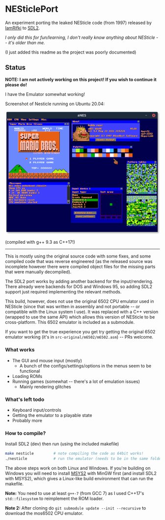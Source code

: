 # NESticlePort
An experiment porting the leaked NESticle code (from 1997) released by [IamRifki](https://github.com/IamRifki/NESticle) to [SDL2](https://www.libsdl.org/).

_I only did this for fun/learning, I don't really know anything about NESticle -- it's older than me._

(I just added this readme as the project was poorly documented)

## Status

**NOTE: I am not actively working on this project! If you wish to continue it please do!**

I have the Emulator somewhat working!

Screenshot of Nesticle running on Ubuntu 20.04:

![The emulator](./github_images/screenshot.png)


(compiled with g++ 9.3 as C++17!)

---

This is mostly using the original source code with some fixes, and some compiled code that was reverse engineered (as the released source was incomplete however there were compiled object files for the missing parts that were manually decompiled).

The SDL2 port works by adding another backend for the input/rendering. There already were backends for DOS and Windows 95, so adding SDL2 support just required implementing the relevant methods.

This build, however, does not use the original 6502 CPU emulator used in NESticle (since that was written in assembly and not portable -- or compatible with the Linux system I use). It was replaced with a C++ version (wrapped to use the same API) which allows this version of NESticle to be cross-platform. This 6502 emulator is included as a submodule.

If you want to get the true experience you get try getting the original 6502 emulator working (it's in `src-original/m6502/m6502.asm`) -- PRs welcome.

### What works

- The GUI and mouse input (mostly)
	- A bunch of the configs/settings/options in the menus seem to be functional
- Loading ROMs
- Running games (somewhat -- there's a lot of emulation issues)
  - Mainly rendering glitches

### What's left todo
  - Keyboard input/controls
  - Getting the emulator to a playable state
  - Probably more

### How to compile?

  Install SDL2 (dev) then run (using the included makefile)
  ```sh
  make nesticle         # note compiling the code as 64bit works!
  ./nesticle            # run the emulator (needs to be in the same folder as gui.vol and anes.pal)
  ```
  The above steps work on both Linux and Windows.
  If you're building on Windows you will need to install [MSYS2](https://www.msys2.org/) with MinGW first (and install SDL2 with MSYS2), which gives a Linux-like build environment that can run the makefile.

  **Note:** You need to use at least `g++-7` (from GCC 7) as I used C++17's ``std::filesystem`` to reimplement the ROM loader.

  **Note 2:** After cloning do `git submodule update --init --recursive` to download the mos6502 CPU emulator.

